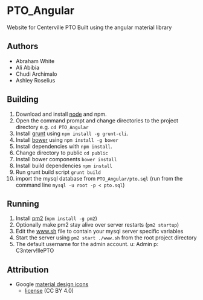 # PTO_Angular #
Website for Centerville PTO
Built using the angular material library

## Authors
+ Abraham White
+ Ali Abibia
+ Chudi Archimalo
+ Ashley Roselius

## Building

1. Download and install [node](http://nodejs.org/) and npm.
2. Open the command prompt and change directories to the project directory e.g. `cd PTO_Angular`
3. Install [grunt](http://gruntjs.com/) using `npm install -g grunt-cli`.
4. Install [bower](http://bower.io/) using `npm install -g bower`
2. Install dependencies with `npm install`.
3. Change directory to public `cd public`
4. Install bower components `bower install`
5. Install build dependencies `npm install`
6. Run grunt build script `grunt build`
7. import the mysql database from `PTO_Angular/pto.sql` (run from the command line `mysql -u root -p < pto.sql`)

## Running

1. Install [pm2](https://www.npmjs.com/package/pm2) (`npm install -g pm2`)
2. Optionally make pm2 stay alive over server restarts (`pm2 startup`)
3. Edit the www.sh file to contain your mysql server specific variables
4. Start the server using `pm2 start ./www.sh` from the root project directory
5. The default username for the admin account. u: Admin p: C3nterv!llePTO

## Attribution
+ Google [material design icons](https://github.com/google/material-design-icons/)
    - [license](https://github.com/google/material-design-icons/blob/master/LICENSE) (CC BY 4.0)
